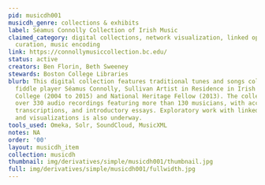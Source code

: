 ```yaml
---
pid: musicdh001
musicdh_genre: collections & exhibits
label: Séamus Connolly Collection of Irish Music
claimed_category: digital collections, network visualization, linked open data, digital
  curation, music encoding
link: https://connollymusiccollection.bc.edu/
status: active
creators: Ben Florin, Beth Sweeney
stewards: Boston College Libraries
blurb: This digital collection features traditional tunes and songs collected by master
  fiddle player Séamus Connolly, Sullivan Artist in Residence in Irish Music at Boston
  College (2004 to 2015) and National Heritage Fellow (2013). The collection offers
  over 330 audio recordings featuring more than 130 musicians, with accompanying stories,
  transcriptions, and introductory essays. Exploratory work with linked open data
  and visualizations is also underway.
tools_used: Omeka, Solr, SoundCloud, MusicXML
notes: NA
order: '00'
layout: musicdh_item
collection: musicdh
thumbnail: img/derivatives/simple/musicdh001/thumbnail.jpg
full: img/derivatives/simple/musicdh001/fullwidth.jpg
---
```

